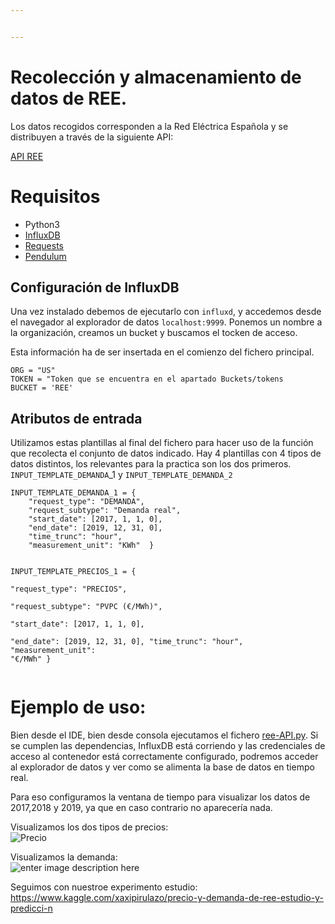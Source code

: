 ```yaml
---


---
```


<h1 id="recolección-y-almacenamiento-de-datos-de-ree.">Recolección y almacenamiento de datos de REE.</h1>
<p>Los datos recogidos corresponden a la Red Eléctrica Española y se distribuyen a través de la siguiente API:</p>
<p><a href="https://apidatos.ree.es/">API REE</a></p>
<h1 id="requisitos">Requisitos</h1>
<ul>
<li>Python3</li>
<li><a href="https://v2.docs.influxdata.com/v2.0/get-started/">InfluxDB</a></li>
<li><a href="https://requests.readthedocs.io/en/master/">Requests</a></li>
<li><a href="https://pendulum.eustace.io/docs/">Pendulum</a></li>
</ul>
<h2 id="configuración-de-influxdb">Configuración de InfluxDB</h2>
<p>Una vez instalado debemos de ejecutarlo con <code>influxd</code>, y accedemos desde el navegador al explorador de datos <code>localhost:9999</code>. Ponemos un nombre a la organización, creamos un bucket y buscamos el tocken de acceso.</p>
<p>Esta información ha de ser insertada en el comienzo del fichero principal.</p>
<pre><code>ORG = "US"  
TOKEN = "Token que se encuentra en el apartado Buckets/tokens
BUCKET = 'REE'  
</code></pre>
<h2 id="atributos-de-entrada">Atributos de entrada</h2>
<p>Utilizamos estas plantillas al final del fichero para hacer uso de la función que recolecta el conjunto de datos indicado. Hay 4 plantillas con 4 tipos de datos distintos, los relevantes para la practica son los dos primeros.<br>
<code>INPUT_TEMPLATE_DEMANDA</code>_1 y <code>INPUT_TEMPLATE_DEMANDA_2</code></p>
<pre><code>INPUT_TEMPLATE_DEMANDA_1 = {  
    "request_type": "DEMANDA",  
    "request_subtype": "Demanda real",  
    "start_date": [2017, 1, 1, 0],  
    "end_date": [2019, 12, 31, 0],
    "time_trunc": "hour",
    "measurement_unit": "KWh"  }

INPUT_TEMPLATE_PRECIOS_1 = {  
    "request_type": "PRECIOS",  
    "request_subtype": "PVPC (€/MWh)",  
    "start_date": [2017, 1, 1, 0],  
    "end_date": [2019, 12, 31, 0],
    "time_trunc": "hour",
    "measurement_unit": "€/MWh"  }
</code></pre>
<h1 id="ejemplo-de-uso">Ejemplo de uso:</h1>
<p>Bien desde el IDE, bien desde consola ejecutamos el fichero <a href="http://ree-API.py">ree-API.py</a>. Si se cumplen las dependencias, InfluxDB está corriendo y las credenciales de acceso al contenedor está correctamente configurado, podremos acceder al explorador de datos y ver como se alimenta la base de datos en tiempo real.</p>
<p>Para eso configuramos la ventana de tiempo para visualizar los datos de 2017,2018 y 2019, ya que en caso contrario no aparecería nada.</p>
<p>Visualizamos los dos tipos de precios:<br>
<img src="https://raw.githubusercontent.com/frapercan/REE-INFLUXDB/master/img/precio.png" alt="Precio"></p>
<p>Visualizamos la demanda:<br>
<img src="https://raw.githubusercontent.com/frapercan/REE-INFLUXDB/master/img/demanda.png" alt="enter image description here"></p>

Seguimos con nuestroe experimento estudio:
https://www.kaggle.com/xaxipirulazo/precio-y-demanda-de-ree-estudio-y-predicci-n
